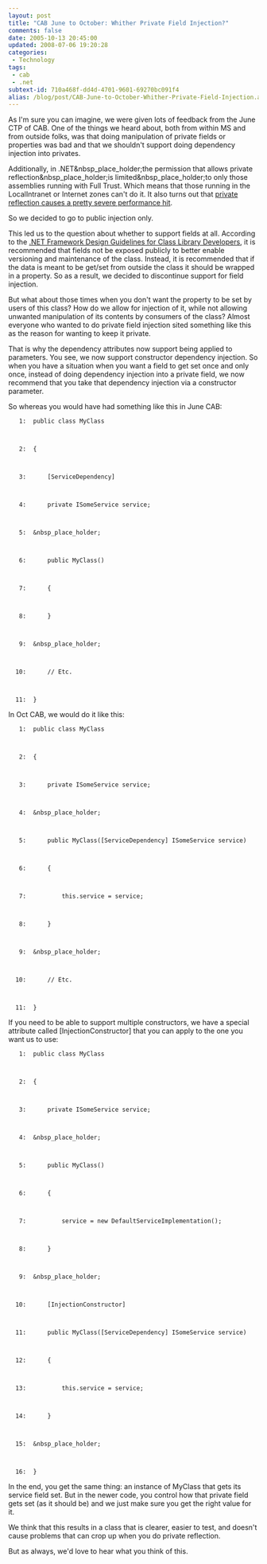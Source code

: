 ```yaml
---
layout: post
title: "CAB June to October: Whither Private Field Injection?"
comments: false
date: 2005-10-13 20:45:00
updated: 2008-07-06 19:20:28
categories:
 - Technology
tags:
 - cab
 - .net
subtext-id: 710a468f-dd4d-4701-9601-69270bc091f4
alias: /blog/post/CAB-June-to-October-Whither-Private-Field-Injection.aspx
---
```



As I'm sure you can imagine, we were given lots of feedback from the June CTP of CAB. One of the things we heard about, both from within MS and from outside folks, was that doing manipulation of private fields or properties was bad and that we shouldn't support doing dependency injection into privates. 

Additionally, in .NET&nbsp_place_holder;the permission that allows private reflection&nbsp_place_holder;is limited&nbsp_place_holder;to only those assemblies running with Full Trust. Which means that those running in the LocalIntranet or Internet zones can't do it. It also turns out that [private reflection causes a pretty severe performance hit](http://hyperthink.net/blog/CommentView,guid,14736081-2589-474a-b867-85fa1c33f4d7.aspx). 

So we decided to go to public injection only. 

This led us to the question about whether to support fields at all. According to the [.NET Framework Design Guidelines for Class Library Developers](http://msdn.microsoft.com/library/default.asp?url=/library/en-us/cpgenref/html/cpconfieldusageguidelines.asp), it is recommended that fields not be exposed publicly to better enable versioning and maintenance of the class. Instead, it is recommended that if the data is meant to be get/set from outside the class it should be wrapped in a property. So as a result, we decided to discontinue support for field injection. 

But what about those times when you don't want the property to be set by users of this class? How do we allow for injection of it, while not allowing unwanted manipulation of its contents by consumers of the class? Almost everyone who wanted to do private field injection sited something like this as the reason for wanting to keep it private. 

That is why the dependency attributes now support being applied to parameters. You see, we now support constructor dependency injection. So when you have a situation when you want a field to get set once and only once, instead of doing dependency injection into a private field, we now recommend that you take that dependency injection via a constructor parameter. 

So whereas you would have had something like this in June CAB: 
    
    
       1:  public class MyClass
    
    
    
       2:  {
    
    
    
       3:      [ServiceDependency]
    
    
    
       4:      private ISomeService service;
    
    
    
       5:  &nbsp_place_holder;
    
    
    
       6:      public MyClass()
    
    
    
       7:      {
    
    
    
       8:      }
    
    
    
       9:  &nbsp_place_holder;
    
    
    
      10:      // Etc.
    
    
    
      11:  }
    

In Oct CAB, we would do it like this: 
    
    
       1:  public class MyClass
    
    
    
       2:  {
    
    
    
       3:      private ISomeService service;
    
    
    
       4:  &nbsp_place_holder;
    
    
    
       5:      public MyClass([ServiceDependency] ISomeService service)
    
    
    
       6:      {
    
    
    
       7:          this.service = service;
    
    
    
       8:      }
    
    
    
       9:  &nbsp_place_holder;
    
    
    
      10:      // Etc.
    
    
    
      11:  }
    

If you need to be able to support multiple constructors, we have a special attribute called [InjectionConstructor] that you can apply to the one you want us to use: 
    
    
       1:  public class MyClass
    
    
    
       2:  {
    
    
    
       3:      private ISomeService service;
    
    
    
       4:  &nbsp_place_holder;
    
    
    
       5:      public MyClass()
    
    
    
       6:      {
    
    
    
       7:          service = new DefaultServiceImplementation();
    
    
    
       8:      }
    
    
    
       9:  &nbsp_place_holder;
    
    
    
      10:      [InjectionConstructor]
    
    
    
      11:      public MyClass([ServiceDependency] ISomeService service)
    
    
    
      12:      {
    
    
    
      13:          this.service = service;
    
    
    
      14:      }
    
    
    
      15:  &nbsp_place_holder;
    
    
    
      16:  }
    

In the end, you get the same thing: an instance of MyClass that gets its service field set. But in the newer code, you control how that private field gets set (as it should be) and we just make sure you get the right value for it. 

We think that this results in a class that is clearer, easier to test, and doesn't cause problems that can crop up when you do private reflection. 

But as always, we'd love to hear what you think of this. 
